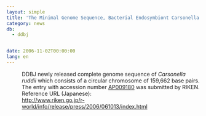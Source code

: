```yaml
---
layout: simple
title: 'The Minimal Genome Sequence, Bacterial Endosymbiont Carsonella'
category: news
db:
  - ddbj


date: 2006-11-02T00:00:00
lang: en
---
```


<html>
<dd>DDBJ newly released complete genome sequence of <i>Carsonella ruddii</i> which consists of a circular chromosome of 159,662 base pairs. The entry with accession number <a href="http://getentry.ddbj.nig.ac.jp/cgi-bin/get_entry.pl?AP009180">AP009180</a> was submitted by RIKEN.
<dd>Reference URL (Japanese):<br><a href="http://www.riken.go.jp/r-world/info/release/press/2006/061013/index.html">http://www.riken.go.jp/r-world/info/release/press/2006/061013/index.html</a></dd>
</dd>
</html>
